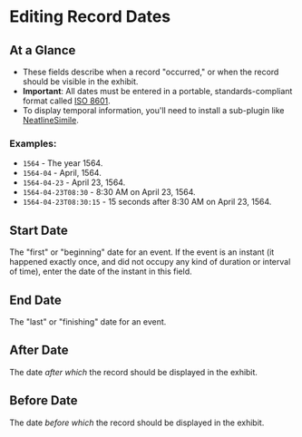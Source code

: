 # Editing Record Dates

## At a Glance

  - These fields describe when a record "occurred," or when the record should be visible in the exhibit.
  - **Important**: All dates must be entered in a portable, standards-compliant format called [ISO 8601][iso8601].
  - To display temporal information, you'll need to install a sub-plugin like [NeatlineSimile][neatline-simile].

### Examples:

  - `1564` - The year 1564.
  - `1564-04` - April, 1564.
  - `1564-04-23` - April 23, 1564.
  - `1564-04-23T08:30` - 8:30 AM on April 23, 1564.
  - `1564-04-23T08:30:15` - 15 seconds after 8:30 AM on April 23, 1564.

## Start Date

The "first" or "beginning" date for an event. If the event is an instant (it happened exactly once, and did not occupy any kind of duration or interval of time), enter the date of the instant in this field.

## End Date

The "last" or "finishing" date for an event.

## After Date

The date _after which_ the record should be displayed in the exhibit.

## Before Date

The date _before which_ the record should be displayed in the exhibit.


[iso8601]: https://en.wikipedia.org/wiki/ISO_8601
[neatline-simile]: https://github.com/scholarslab/nl-widget-Simile
